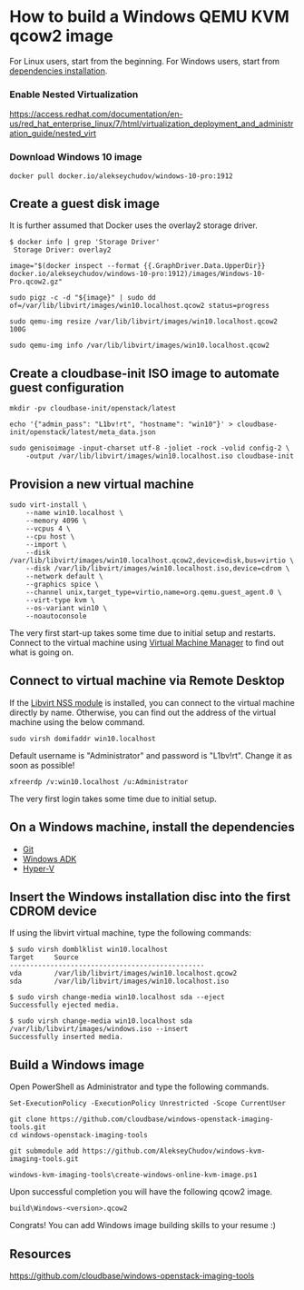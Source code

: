 # How to build a Windows QEMU KVM qcow2 image

For Linux users, start from the beginning. For Windows users, start from [dependencies installation](https://github.com/AlekseyChudov/windows-kvm-imaging-tools/blob/master/README.md#on-a-windows-machine-install-the-dependencies).


### Enable Nested Virtualization

https://access.redhat.com/documentation/en-us/red_hat_enterprise_linux/7/html/virtualization_deployment_and_administration_guide/nested_virt


### Download Windows 10 image

```
docker pull docker.io/alekseychudov/windows-10-pro:1912
```


## Create a guest disk image

It is further assumed that Docker uses the overlay2 storage driver.

```
$ docker info | grep 'Storage Driver'
 Storage Driver: overlay2
```

```
image="$(docker inspect --format {{.GraphDriver.Data.UpperDir}} docker.io/alekseychudov/windows-10-pro:1912)/images/Windows-10-Pro.qcow2.gz"

sudo pigz -c -d "${image}" | sudo dd of=/var/lib/libvirt/images/win10.localhost.qcow2 status=progress

sudo qemu-img resize /var/lib/libvirt/images/win10.localhost.qcow2 100G

sudo qemu-img info /var/lib/libvirt/images/win10.localhost.qcow2
```


## Create a cloudbase-init ISO image to automate guest configuration

```
mkdir -pv cloudbase-init/openstack/latest

echo '{"admin_pass": "L1bv!rt", "hostname": "win10"}' > cloudbase-init/openstack/latest/meta_data.json

sudo genisoimage -input-charset utf-8 -joliet -rock -volid config-2 \
    -output /var/lib/libvirt/images/win10.localhost.iso cloudbase-init
```


## Provision a new virtual machine

```
sudo virt-install \
    --name win10.localhost \
    --memory 4096 \
    --vcpus 4 \
    --cpu host \
    --import \
    --disk /var/lib/libvirt/images/win10.localhost.qcow2,device=disk,bus=virtio \
    --disk /var/lib/libvirt/images/win10.localhost.iso,device=cdrom \
    --network default \
    --graphics spice \
    --channel unix,target_type=virtio,name=org.qemu.guest_agent.0 \
    --virt-type kvm \
    --os-variant win10 \
    --noautoconsole
```

The very first start-up takes some time due to initial setup and restarts. Connect to the virtual machine using [Virtual Machine Manager](https://virt-manager.org/) to find out what is going on.


## Connect to virtual machine via Remote Desktop

If the [Libvirt NSS module](https://libvirt.org/nss.html) is installed, you can connect to the virtual machine directly by name. Otherwise, you can find out the address of the virtual machine using the below command.

```
sudo virsh domifaddr win10.localhost
```

Default username is "Administrator" and password is "L1bv!rt". Change it as soon as possible!

```
xfreerdp /v:win10.localhost /u:Administrator
```

The very first login takes some time due to initial setup.


## On a Windows machine, install the dependencies

- [Git](https://git-scm.com/downloads)
- [Windows ADK](https://docs.microsoft.com/en-us/windows-hardware/get-started/adk-install)
- [Hyper-V](https://docs.microsoft.com/en-us/virtualization/hyper-v-on-windows/quick-start/enable-hyper-v)


## Insert the Windows installation disc into the first CDROM device

If using the libvirt virtual machine, type the following commands:

```
$ sudo virsh domblklist win10.localhost
Target     Source
------------------------------------------------
vda        /var/lib/libvirt/images/win10.localhost.qcow2
sda        /var/lib/libvirt/images/win10.localhost.iso

$ sudo virsh change-media win10.localhost sda --eject
Successfully ejected media.

$ sudo virsh change-media win10.localhost sda /var/lib/libvirt/images/windows.iso --insert
Successfully inserted media.
```


## Build a Windows image

Open PowerShell as Administrator and type the following commands.

```
Set-ExecutionPolicy -ExecutionPolicy Unrestricted -Scope CurrentUser

git clone https://github.com/cloudbase/windows-openstack-imaging-tools.git
cd windows-openstack-imaging-tools

git submodule add https://github.com/AlekseyChudov/windows-kvm-imaging-tools.git

windows-kvm-imaging-tools\create-windows-online-kvm-image.ps1
```

Upon successful completion you will have the following qcow2 image.

```
build\Windows-<version>.qcow2
```

Congrats! You can add Windows image building skills to your resume :)


## Resources

https://github.com/cloudbase/windows-openstack-imaging-tools
